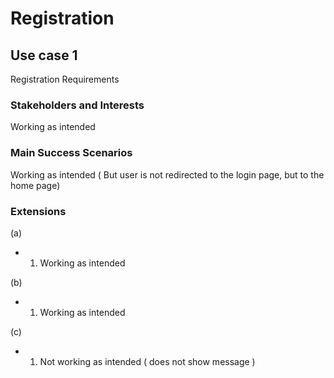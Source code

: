 # Registration

## Use case 1

Registration Requirements

### Stakeholders and Interests

Working as intended

### Main Success Scenarios

Working as intended ( But user is not redirected to the login page, but to the home page)

### Extensions

(a)

* 1. Working as intended

(b)

* 1. Working as intended

(c)

* 1. Not working as intended ( does not show message )
